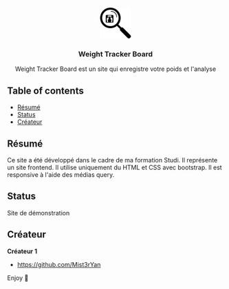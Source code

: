 <p align="center">
  <a href="">
    <img src="sources/images/loupebalance.png" alt="Logo" width=72 height=72>
  </a>

  <h3 align="center">Weight Tracker Board</h3>

  <p align="center">
    Weight Tracker Board est un site qui enregistre votre poids et l'analyse
  </p>
</p>


## Table of contents

- [Résumé](#Résumé)
- [Status](#Status)
- [Créateur](#Créateur)


## Résumé

Ce site a été développé dans le cadre de ma formation Studi.  Il représente un site frontend. Il utilise uniquement du HTML et CSS avec bootstrap. Il est responsive à l'aide des médias query.

## Status
Site de démonstration

## Créateur
**Créateur 1**

- <https://github.com/Mist3rYan>





Enjoy :metal:
